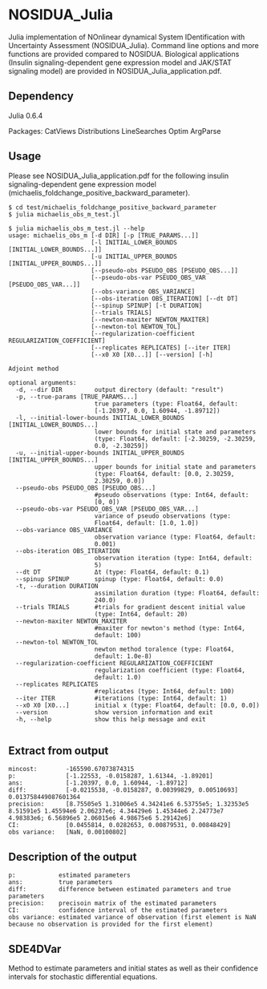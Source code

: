 # NOSIDUA_Julia

Julia implementation of NOnlinear dynamical System IDentification with Uncertainty Assessment (NOSIDUA_Julia).
Command line options and more functions are provided compared to NOSIDUA.
Biological applications (Insulin signaling-dependent gene expression model and JAK/STAT signaling model) are provided in NOSIDUA_Julia_application.pdf.

## Dependency
Julia 0.6.4

Packages:
CatViews
Distributions
LineSearches
Optim
ArgParse

## Usage
Please see NOSIDUA_Julia_application.pdf for the following insulin signaling-dependent gene expression model (michaelis_foldchange_positive_backward_parameter).

```
$ cd test/michaelis_foldchange_positive_backward_parameter
$ julia michaelis_obs_m_test.jl

$ julia michaelis_obs_m_test.jl --help
usage: michaelis_obs_m [-d DIR] [-p [TRUE_PARAMS...]]
                       [-l INITIAL_LOWER_BOUNDS [INITIAL_LOWER_BOUNDS...]]
                       [-u INITIAL_UPPER_BOUNDS [INITIAL_UPPER_BOUNDS...]]
                       [--pseudo-obs PSEUDO_OBS [PSEUDO_OBS...]]
                       [--pseudo-obs-var PSEUDO_OBS_VAR [PSEUDO_OBS_VAR...]]
                       [--obs-variance OBS_VARIANCE]
                       [--obs-iteration OBS_ITERATION] [--dt DT]
                       [--spinup SPINUP] [-t DURATION]
                       [--trials TRIALS]
                       [--newton-maxiter NEWTON_MAXITER]
                       [--newton-tol NEWTON_TOL]
                       [--regularization-coefficient REGULARIZATION_COEFFICIENT]
                       [--replicates REPLICATES] [--iter ITER]
                       [--x0 X0 [X0...]] [--version] [-h]

Adjoint method

optional arguments:
  -d, --dir DIR         output directory (default: "result")
  -p, --true-params [TRUE_PARAMS...]
                        true parameters (type: Float64, default:
                        [-1.20397, 0.0, 1.60944, -1.89712])
  -l, --initial-lower-bounds INITIAL_LOWER_BOUNDS [INITIAL_LOWER_BOUNDS...]
                        lower bounds for initial state and parameters
                        (type: Float64, default: [-2.30259, -2.30259,
                        0.0, -2.30259])
  -u, --initial-upper-bounds INITIAL_UPPER_BOUNDS [INITIAL_UPPER_BOUNDS...]
                        upper bounds for initial state and parameters
                        (type: Float64, default: [0.0, 2.30259,
                        2.30259, 0.0])
  --pseudo-obs PSEUDO_OBS [PSEUDO_OBS...]
                        #pseudo observations (type: Int64, default:
                        [0, 0])
  --pseudo-obs-var PSEUDO_OBS_VAR [PSEUDO_OBS_VAR...]
                        variance of pseudo observations (type:
                        Float64, default: [1.0, 1.0])
  --obs-variance OBS_VARIANCE
                        observation variance (type: Float64, default:
                        0.001)
  --obs-iteration OBS_ITERATION
                        observation iteration (type: Int64, default:
                        5)
  --dt DT               Δt (type: Float64, default: 0.1)
  --spinup SPINUP       spinup (type: Float64, default: 0.0)
  -t, --duration DURATION
                        assimilation duration (type: Float64, default:
                        240.0)
  --trials TRIALS       #trials for gradient descent initial value
                        (type: Int64, default: 20)
  --newton-maxiter NEWTON_MAXITER
                        #maxiter for newton's method (type: Int64,
                        default: 100)
  --newton-tol NEWTON_TOL
                        newton method toralence (type: Float64,
                        default: 1.0e-8)
  --regularization-coefficient REGULARIZATION_COEFFICIENT
                        regularization coefficient (type: Float64,
                        default: 1.0)
  --replicates REPLICATES
                        #replicates (type: Int64, default: 100)
  --iter ITER           #iterations (type: Int64, default: 1)
  --x0 X0 [X0...]       initial x (type: Float64, default: [0.0, 0.0])
  --version             show version information and exit
  -h, --help            show this help message and exit


```


## Extract from output
```
mincost:        -165590.67073874315
p:              [-1.22553, -0.0158287, 1.61344, -1.89201]
ans:            [-1.20397, 0.0, 1.60944, -1.89712]
diff:           [-0.0215538, -0.0158287, 0.00399829, 0.00510693]
0.013758449087601364
precision:      [8.75505e5 1.31006e5 4.34241e6 6.53755e5; 1.32353e5 8.51591e5 1.45594e6 2.06237e6; 4.34429e6 1.45344e6 2.24773e7 4.98383e6; 6.56896e5 2.06015e6 4.98675e6 5.29142e6]
CI:             [0.0455814, 0.0282653, 0.00879531, 0.00848429]
obs variance:   [NaN, 0.00100802]
```

## Description of the output
```
p:            estimated parameters
ans:          true parameters
diff:         difference between estimated parameters and true parameters
precision:    precisoin matrix of the estimated parameters
CI:           confidence interval of the estimated parameters
obs variance: estimated variance of observation (first element is NaN because no observation is provided for the first element)
```

## SDE4DVar
Method to estimate parameters and initial states as well as their confidence intervals for stochastic differential equations.
